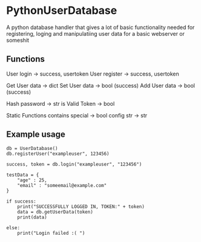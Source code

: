 # PythonUserDatabase
A python database handler that gives a lot of basic functionality needed for registering, loging and manipulatiing user data for a basic webserver or someshit

## Functions

User login -> success, usertoken
User register -> success, usertoken

Get User data -> dict
Set User data -> bool (success)
Add User data -> bool (success)

Hash password -> str
is Valid Token -> bool

Static Functions
contains special -> bool
config str -> str


## Example usage
```
db = UserDatabase()
db.registerUser("exampleuser", 123456)

success, token = db.login("exampleuser", "123456")

testData = {
    "age" : 25,
    "email" : "someemail@example.com"
}

if success:
    print("SUCCESSFULLY LOGGED IN, TOKEN:" + token)
    data = db.getUserData(token)
    print(data)

else:
    print("Login failed :( ")

```
